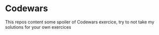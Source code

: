 # Codewars

This repos content some spoiler of Codewars exercice, try to not take my solutions for your own exercices
